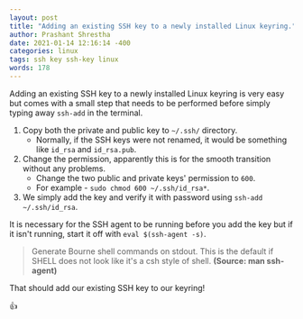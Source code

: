 ```yaml
---
layout: post
title: "Adding an existing SSH key to a newly installed Linux keyring." 
author: Prashant Shrestha 
date: 2021-01-14 12:16:14 -400 
categories: linux
tags: ssh key ssh-key linux
words: 178
---
```


Adding an existing SSH key to a newly installed Linux keyring is very easy but comes with a small step that needs to be performed before simply typing away `ssh-add` in the terminal.

1. Copy both the private and public key to `~/.ssh/` directory.
   - Normally, if the SSH keys were not renamed, it would be something like `id_rsa` and `id_rsa.pub`.
2. Change the permission, apparently this is for the smooth transition without any problems.
   - Change the two public and private keys' permission to `600`.
   - For example - `sudo chmod 600 ~/.ssh/id_rsa*`.
3. We simply add the key and verify it with password using `ssh-add ~/.ssh/id_rsa`.

It is necessary for the SSH agent to be running before you add the key but if it isn't running, start it off with `eval $(ssh-agent -s)`.

> Generate Bourne shell commands on stdout.  This is the default if SHELL does not look like it's a csh style of shell. 
>**(Source: man ssh-agent)**

That should add our existing SSH key to our keyring!

:thumbsup: